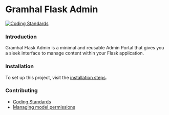 # Gramhal Flask Admin

[![Coding Standards](https://github.com/Gramhal-Foundation/flask_admin/actions/workflows/lint.yml/badge.svg)](https://github.com/Gramhal-Foundation/flask_admin/actions/workflows/lint.yml)

### Introduction
Gramhal Flask Admin is a minimal and reusable Admin Portal that gives you a sleek interface to manage content within your Flask application.

### Installation
To set up this project, visit the [installation steps](./docs/INSTALLATION.md).

### Contributing
- [Coding Standards](./docs/CODING_STANDARDS.md)
- [Managing model permissions](./docs/ADMIN_VIEW.md)
